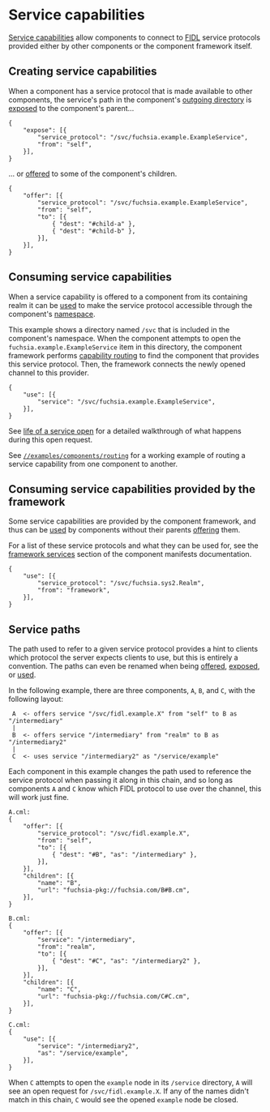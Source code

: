 # Service capabilities

[Service capabilities][glossary-service] allow components to connect to
[FIDL][glossary-fidl] service protocols provided either by other components or the
component framework itself.

## Creating service capabilities

When a component has a service protocol that is made available to other components, the
service's path in the component's [outgoing directory][glossary-outgoing] is
[exposed][expose] to the component's parent...

```
{
    "expose": [{
        "service_protocol": "/svc/fuchsia.example.ExampleService",
        "from": "self",
    }],
}
```

... or [offered][offer] to some of the component's children.

```
{
    "offer": [{
        "service_protocol": "/svc/fuchsia.example.ExampleService",
        "from": "self",
        "to": [{
            { "dest": "#child-a" },
            { "dest": "#child-b" },
        }],
    }],
}
```

## Consuming service capabilities

When a service capability is offered to a component from its containing realm it
can be [used][use] to make the service protocol accessible through the component's
[namespace][glossary-namespace].

This example shows a directory named `/svc` that is included in the component's
namespace. When the component attempts to open the
`fuchsia.example.ExampleService` item in this directory, the component framework
performs [capability routing][capability-routing] to find the component that
provides this service protocol. Then, the framework connects the newly opened
channel to this provider.

```
{
    "use": [{
        "service": "/svc/fuchsia.example.ExampleService",
    }],
}
```

See [life of a service open][life-of-a-service-open] for a detailed walkthrough
of what happens during this open request.

See [`//examples/components/routing`][routing-example] for a working example of
routing a service capability from one component to another.

## Consuming service capabilities provided by the framework

Some service capabilities are provided by the component framework, and thus can
be [used][use] by components without their parents [offering][offer] them.

For a list of these service protocols and what they can be used for, see the
[framework services][framework-services] section of the component manifests
documentation.

```
{
    "use": [{
        "service_protocol": "/svc/fuchsia.sys2.Realm",
        "from": "framework",
    }],
}
```

## Service paths

The path used to refer to a given service protocol provides a hint to clients which
protocol the server expects clients to use, but this is entirely a convention.
The paths can even be renamed when being [offered][offer], [exposed][expose], or
[used][use].

In the following example, there are three components, `A`, `B`, and `C`, with
the following layout:

```
 A  <- offers service "/svc/fidl.example.X" from "self" to B as "/intermediary"
 |
 B  <- offers service "/intermediary" from "realm" to B as "/intermediary2"
 |
 C  <- uses service "/intermediary2" as "/service/example"
```

Each component in this example changes the path used to reference the service
protocol when passing it along in this chain, and so long as components `A`
and `C` know which FIDL protocol to use over the channel, this will work just
fine.

```
A.cml:
{
    "offer": [{
        "service_protocol": "/svc/fidl.example.X",
        "from": "self",
        "to": [{
            { "dest": "#B", "as": "/intermediary" },
        }],
    }],
    "children": [{
        "name": "B",
        "url": "fuchsia-pkg://fuchsia.com/B#B.cm",
    }],
}
```

```
B.cml:
{
    "offer": [{
        "service": "/intermediary",
        "from": "realm",
        "to": [{
            { "dest": "#C", "as": "/intermediary2" },
        }],
    }],
    "children": [{
        "name": "C",
        "url": "fuchsia-pkg://fuchsia.com/C#C.cm",
    }],
}
```

```
C.cml:
{
    "use": [{
        "service": "/intermediary2",
        "as": "/service/example",
    }],
}
```

When `C` attempts to open the `example` node in its `/service` directory, `A`
will see an open request for `/svc/fidl.example.X`. If any of the names didn't
match in this chain, `C` would see the opened `example` node be closed.

[capability-routing]: /docs/concepts/components/component_manifests.md#capability-routing
[expose]: ../component_manifests.md#expose
[framework-services]: /docs/concepts/components/component_manifests.md#framework-services
[glossary-fidl]: /docs/glossary.md#fidl
[glossary-namespace]: /docs/glossary.md#namespace
[glossary-outgoing]: /docs/glossary.md#outgoing-directory
[glossary-service]: /docs/glossary.md#service-capability
[life-of-a-service-open]: /docs/concepts/components/life_of_a_service_open.md
[offer]: /docs/concepts/components/component_manifests.md#offer
[routing-example]: /examples/components/routing
[use]: /docs/concepts/components/component_manifests.md#use
